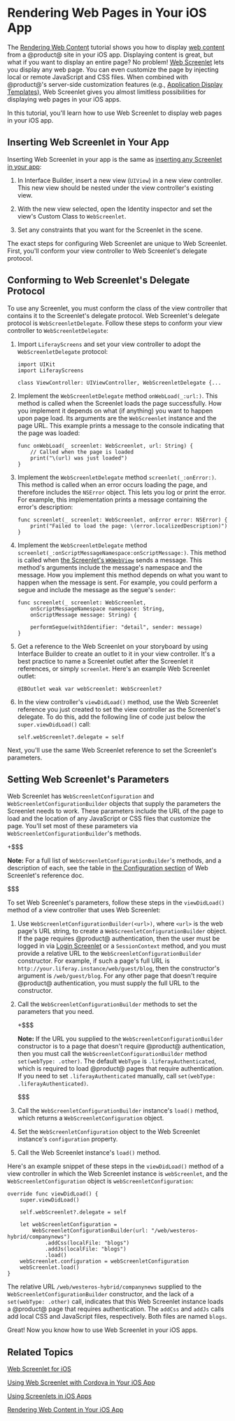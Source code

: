 # Rendering Web Pages in Your iOS App [](id=rendering-web-pages-in-your-ios-app)

The 
[Rendering Web Content](/develop/tutorials/-/knowledge_base/7-0/rendering-web-content-in-your-ios-app) 
tutorial shows you how to display 
[web content](/discover/portal/-/knowledge_base/7-0/creating-web-content) 
from a @product@ site in your iOS app. Displaying content is great, but what if 
you want to display an entire page? No problem! 
[Web Screenlet](/develop/reference/-/knowledge_base/7-0/web-screenlet-for-ios) 
lets you display any web page. You can even customize the page by injecting 
local or remote JavaScript and CSS files. When combined with @product@'s 
server-side customization features (e.g., 
[Application Display Templates](/discover/portal/-/knowledge_base/7-0/styling-apps-with-application-display-templates)), 
Web Screenlet gives you almost limitless possibilities for displaying web pages 
in your iOS apps. 

In this tutorial, you'll learn how to use Web Screenlet to display web pages in 
your iOS app. 

## Inserting Web Screenlet in Your App [](id=inserting-web-screenlet-in-your-app)

Inserting Web Screenlet in your app is the same as 
[inserting any Screenlet in your app](/develop/tutorials/-/knowledge_base/7-0/using-screenlets-in-ios-apps#inserting-and-configuring-screenlets-in-ios-apps): 

1.  In Interface Builder, insert a new view (`UIView`) in a new view controller. 
    This new view should be nested under the view controller's existing view. 

2.  With the new view selected, open the Identity inspector and set the view's 
    Custom Class to `WebScreenlet`. 

3.  Set any constraints that you want for the Screenlet in the scene. 

The exact steps for configuring Web Screenlet are unique to Web Screenlet. 
First, you'll conform your view controller to Web Screenlet's delegate protocol. 

## Conforming to Web Screenlet's Delegate Protocol [](id=conforming-to-web-screenlets-delegate-protocol)

To use any Screenlet, you must conform the class of the view controller that 
contains it to the Screenlet's delegate protocol. Web Screenlet's delegate 
protocol is `WebScreenletDelegate`. Follow these steps to conform your view 
controller to `WebScreenletDelegate`: 

1.  Import `LiferayScreens` and set your view controller to adopt the 
    `WebScreenletDelegate` protocol: 

        import UIKit
        import LiferayScreens

        class ViewController: UIViewController, WebScreenletDelegate {...

2.  Implement the `WebScreenletDelegate` method `onWebLoad(_:url:)`. This method 
    is called when the Screenlet loads the page successfully. How you implement 
    it depends on what (if anything) you want to happen upon page load. Its 
    arguments are the `WebScreenlet` instance and the page URL. This example 
    prints a message to the console indicating that the page was loaded: 

        func onWebLoad(_ screenlet: WebScreenlet, url: String) {
            // Called when the page is loaded
            print("\(url) was just loaded")
        }

3.  Implement the `WebScreenletDelegate` method `screenlet(_:onError:)`. This 
    method is called when an error occurs loading the page, and therefore 
    includes the `NSError` object. This lets you log or print the error. For 
    example, this implementation prints a message containing the error's 
    description: 

        func screenlet(_ screenlet: WebScreenlet, onError error: NSError) {
            print("Failed to load the page: \(error.localizedDescription)")
        }

4.  Implement the `WebScreenletDelegate` method 
    `screenlet(_:onScriptMessageNamespace:onScriptMessage:)`. This method is 
    called when 
    [the Screenlet's `WKWebView`](https://developer.apple.com/documentation/webkit/wkwebview) 
    sends a message. This method's arguments include the message's namespace and 
    the message. How you implement this method depends on what you want to 
    happen when the message is sent. For example, you could perform a segue and 
    include the message as the segue's `sender`: 

        func screenlet(_ screenlet: WebScreenlet,
            onScriptMessageNamespace namespace: String,
            onScriptMessage message: String) {

            performSegue(withIdentifier: "detail", sender: message)
        }

5.  Get a reference to the Web Screenlet on your storyboard by using Interface 
    Builder to create an outlet to it in your view controller. It's a best 
    practice to name a Screenlet outlet after the Screenlet it references, or 
    simply `screenlet`. Here's an example Web Screenlet outlet: 

        @IBOutlet weak var webScreenlet: WebScreenlet?

6.  In the view controller's `viewDidLoad()` method, use the Web Screenlet 
    reference you just created to set the view controller as the Screenlet's 
    delegate. To do this, add the following line of code just below the 
    `super.viewDidLoad()` call: 

        self.webScreenlet?.delegate = self

Next, you'll use the same Web Screenlet reference to set the Screenlet's 
parameters. 

## Setting Web Screenlet's Parameters [](id=setting-web-screenlets-parameters)

Web Screenlet has `WebScreenletConfiguration` and 
`WebScreenletConfigurationBuilder` objects that supply the parameters the 
Screenlet needs to work. These parameters include the URL of the page to load 
and the location of any JavaScript or CSS files that customize the page. You'll 
set most of these parameters via `WebScreenletConfigurationBuilder`'s methods. 

+$$$

**Note:** For a full list of `WebScreenletConfigurationBuilder`'s methods, and a 
description of each, see the table in 
[the Configuration section](/develop/reference/-/knowledge_base/7-0/web-screenlet-for-ios#configuration) 
of Web Screenlet's reference doc. 

$$$

To set Web Screenlet's parameters, follow these steps in the `viewDidLoad()` 
method of a view controller that uses Web Screenlet: 

1.  Use `WebScreenletConfigurationBuilder(<url>)`, where `<url>` is the web 
    page's URL string, to create a `WebScreenletConfigurationBuilder` object. If 
    the page requires @product@ authentication, then the user must be logged in 
    via 
    [Login Screenlet](/develop/reference/-/knowledge_base/7-0/loginscreenlet-for-ios) 
    or a `SessionContext` method, and you must provide a relative URL to the 
    `WebScreenletConfigurationBuilder` constructor. For example, if such a 
    page's full URL is `http://your.liferay.instance/web/guest/blog`, then the 
    constructor's argument is `/web/guest/blog`. For any other page that doesn't 
    require @product@ authentication, you must supply the full URL to the 
    constructor. 

2.  Call the `WebScreenletConfigurationBuilder` methods to set the parameters 
    that you need. 

    +$$$

    **Note:** If the URL you supplied to the `WebScreenletConfigurationBuilder` 
    constructor is to a page that doesn't require @product@ authentication, then 
    you must call the `WebScreenletConfigurationBuilder` method 
    `set(webType: .other)`. The default `WebType` is `.liferayAuthenticated`, 
    which is required to load @product@ pages that require authentication. If 
    you need to set `.liferayAuthenticated` manually, call 
    `set(webType: .liferayAuthenticated)`. 

    $$$

3.  Call the `WebScreenletConfigurationBuilder` instance's `load()` method, 
    which returns a `WebScreenletConfiguration` object. 

4.  Set the `WebScreenletConfiguration` object to the Web Screenlet instance's 
    `configuration` property. 

5.  Call the Web Screenlet instance's `load()` method. 

Here's an example snippet of these steps in the `viewDidLoad()` method of a view 
controller in which the Web Screenlet instance is `webScreenlet`, and the 
`WebScreenletConfiguration` object is `webScreenletConfiguration`: 

    override func viewDidLoad() {
        super.viewDidLoad()

        self.webScreenlet?.delegate = self

        let webScreenletConfiguration = 
            WebScreenletConfigurationBuilder(url: "/web/westeros-hybrid/companynews")
                .addCss(localFile: "blogs")
                .addJs(localFile: "blogs")
                .load()
        webScreenlet.configuration = webScreenletConfiguration
        webScreenlet.load()
    }

The relative URL `/web/westeros-hybrid/companynews` supplied to the 
`WebScreenletConfigurationBuilder` constructor, and the lack of a 
`set(webType: .other)` call, indicates that this Web Screenlet instance loads a 
@product@ page that requires authentication. The `addCss` and `addJs` calls add 
local CSS and JavaScript files, respectively. Both files are named `blogs`. 

Great! Now you know how to use Web Screenlet in your iOS apps. 

## Related Topics [](id=related-topics)

[Web Screenlet for iOS](/develop/reference/-/knowledge_base/7-0/web-screenlet-for-ios)

[Using Web Screenlet with Cordova in Your iOS App](/develop/reference/-/knowledge_base/7-0/using-web-screenlet-with-cordova-in-your-ios-app)

[Using Screenlets in iOS Apps](/develop/tutorials/-/knowledge_base/7-0/using-screenlets-in-ios-apps)

[Rendering Web Content in Your iOS App](/develop/tutorials/-/knowledge_base/7-0/rendering-web-content-in-your-ios-app)
